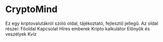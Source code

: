 # CryptoMind
Ez egy kriptovalutákról szóló oldal, tájékoztató, fejlesztő jellegű.
Az oldal részei:
Főoldal
Kapcsolat
Híres emberek
Kripto kalkulátor
Előnyök és veszélyek
Kvíz
